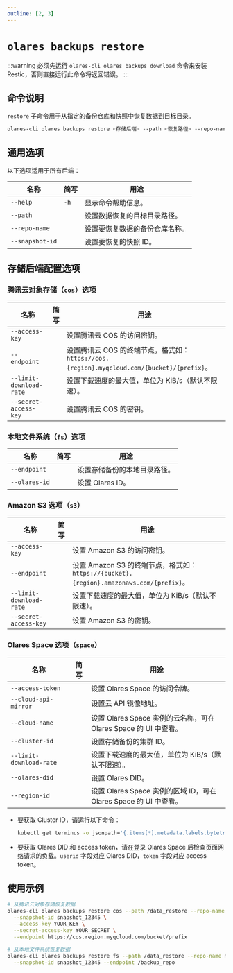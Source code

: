 ```yaml
---
outline: [2, 3]
---
```

# `olares backups restore`
:::warning
必须先运行 `olares-cli olares backups download` 命令来安装 Restic，否则直接运行此命令将返回错误。
:::
## 命令说明
`restore` 子命令用于从指定的备份仓库和快照中恢复数据到目标目录。

```bash
olares-cli olares backups restore <存储后端> --path <恢复路径> --repo-name <仓库名称> --snapshot-id <快照ID> [选项]
```

## 通用选项
以下选项适用于所有后端：

| 名称	             | 简写   | 用途              |
|-----------------|------|-----------------|
| `--help`        | `-h` | 显示命令帮助信息。       |
| `--path`        |      | 设置数据恢复的目标目录路径。  |
| `--repo-name`   |      | 设置要恢复数据的备份仓库名称。 |
| `--snapshot-id` |      | 设置要恢复的快照 ID。    |


## 存储后端配置选项

### 腾讯云对象存储（`cos`）选项

| 名称	                     | 简写 | 用途                                                                         |
|-------------------------|----|----------------------------------------------------------------------------|
| `--access-key`          |    | 设置腾讯云 COS 的访问密钥。                                                           |
| `--endpoint`            |    | 设置腾讯云 COS 的终端节点，格式如：`https://cos.{region}.myqcloud.com/{bucket}/{prefix}`。 |
| `--limit-download-rate` |    | 设置下载速度的最大值，单位为 KiB/s（默认不限速）。                                               |
| `--secret-access-key`   |    | 设置腾讯云 COS 的密钥。                                                             |

### 本地文件系统（`fs`）选项

| 名称	           | 简写 | 用途             |
|---------------|----|----------------|
| `--endpoint`  |    | 设置存储备份的本地目录路径。 |
| `--olares-id` |    | 设置 Olares ID。  |

### Amazon S3 选项（`s3`）

| 名称	                     | 简写 | 用途                                                                         |
|-------------------------|----|----------------------------------------------------------------------------|
| `--access-key`          |    | 设置 Amazon S3 的访问密钥。                                                        |
| `--endpoint`            |    | 设置 Amazon S3 的终端节点，格式如：`https://{bucket}.{region}.amazonaws.com/{prefix}`。 |
| `--limit-download-rate` |    | 设置下载速度的最大值，单位为 KiB/s（默认不限速）。                                               |
| `--secret-access-key`   |    | 设置 Amazon S3 的密钥。                                                          |

### Olares Space 选项（`space`）

| 名称	                     | 简写 | 用途                                                 |
|-------------------------|----|----------------------------------------------------|
| `--access-token`        |    | 设置 Olares Space 的访问令牌。                             |
| `--cloud-api-mirror`    |    | 设置云 API 镜像地址。                                      |
| `--cloud-name`          |    | 设置 Olares Space 实例的云名称，可在 Olares Space 的 UI 中查看。   |
| `--cluster-id`          |    | 设置存储备份的集群 ID。                                      |
| `--limit-download-rate` |    | 设置下载速度的最大值，单位为 KiB/s（默认不限速）。                       |
| `--olares-did`          |    | 设置 Olares DID。                                     |
| `--region-id`           |    | 设置 Olares Space 实例的区域 ID，可在 Olares Space 的 UI 中查看。 |

- 要获取 Cluster ID，请运行以下命令：
   ```bash
   kubectl get terminus -o jsonpath='{.items[*].metadata.labels.bytetrade\.io/cluster-id}'
   ```
- 要获取 Olares DID 和 access token，请在登录 Olares Space 后检查页面网络请求的负载。`userid` 字段对应 Olares DID，`token` 字段对应 access token。

## 使用示例
```bash
# 从腾讯云对象存储恢复数据
olares-cli olares backups restore cos --path /data_restore --repo-name my_repo \
  --snapshot-id snapshot_12345 \
  --access-key YOUR_KEY \
  --secret-access-key YOUR_SECRET \
  --endpoint https://cos.region.myqcloud.com/bucket/prefix
  
# 从本地文件系统恢复数据
olares-cli olares backups restore fs --path /data_restore --repo-name my_repo \
  --snapshot-id snapshot_12345 --endpoint /backup_repo
```